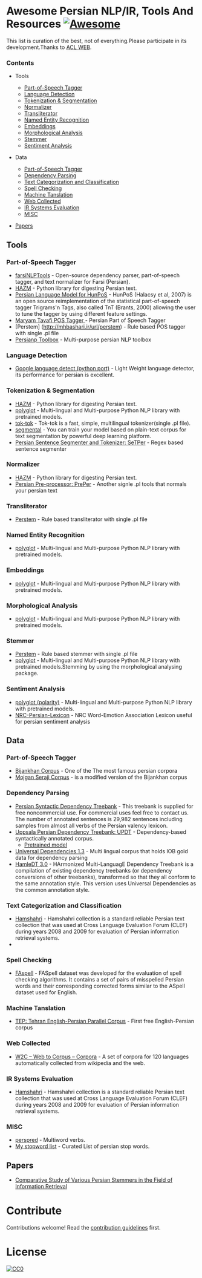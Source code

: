 # Awesome Persian NLP/IR, Tools And Resources [![Awesome](https://cdn.rawgit.com/sindresorhus/awesome/d7305f38d29fed78fa85652e3a63e154dd8e8829/media/badge.svg)](https://github.com/sindresorhus/awesome)

This list is curation of the best, not of everything.Please participate in its development.Thanks to [ACL WEB](http://aclweb.org/aclwiki/index.php?title=Resources_for_Persian).
### Contents
 - Tools
    - [Part-of-Speech Tagger](https://github.com/mhbashari/awesome-persian-nlp-ir#part-of-speech-tagger)
    - [Language Detection](https://github.com/mhbashari/awesome-persian-nlp-ir#language-detection)
    - [Tokenization & Segmentation](https://github.com/mhbashari/awesome-persian-nlp-ir#tokenization--segmentation)
    - [Normalizer](https://github.com/mhbashari/awesome-persian-nlp-ir#normalizer)
    - [Transliterator](https://github.com/mhbashari/awesome-persian-nlp-ir#transliterator)
    - [Named Entity Recognition](https://github.com/mhbashari/awesome-persian-nlp-ir#named-entity-recognition)
    - [Embeddings](https://github.com/mhbashari/awesome-persian-nlp-ir#embeddings)
    - [Morphological Analysis](https://github.com/mhbashari/awesome-persian-nlp-ir#morphological-analysis)
    - [Stemmer](https://github.com/mhbashari/awesome-persian-nlp-ir#stemmer)
    - [Sentiment Analysis](https://github.com/mhbashari/awesome-persian-nlp-ir#sentiment-analysis)
    
 - Data
    - [Part-of-Speech Tagger](https://github.com/mhbashari/awesome-persian-nlp-ir#part-of-speech-tagger-1)
    - [Dependency Parsing](https://github.com/mhbashari/awesome-persian-nlp-ir#dependency-parsing)
    - [Text Categorization and Classification](https://github.com/mhbashari/awesome-persian-nlp-ir#text-categorization-and-classification)
    - [Spell Checking](https://github.com/mhbashari/awesome-persian-nlp-ir#spell-checking)
    - [Machine Tanslation](https://github.com/mhbashari/awesome-persian-nlp-ir#machine-tanslation)
    - [Web Collected](https://github.com/mhbashari/awesome-persian-nlp-ir#web-collected)
    - [IR Systems Evaluation](https://github.com/mhbashari/awesome-persian-nlp-ir#ir-systems-evaluation)
    - [MISC](#misc)
 
 - [Papers](https://github.com/mhbashari/awesome-persian-nlp-ir#papers)
    
 
## Tools
### Part-of-Speech Tagger
  - [farsiNLPTools](http://mhbashari.ir/url/farsiools) - Open-source dependency parser, part-of-speech tagger, and text normalizer for Farsi (Persian).
  - [HAZM](http://mhbashari.ir/url/hazm) - Python library for digesting Persian text.
  - [Persian Language Model for HunPoS](http://mhbashari.ir/url/unoager) - HunPoS (Halacsy et al, 2007) is an open source reimplementation of the statistical part-of-speech tagger Trigrams'n Tags, also called TnT (Brants, 2000) allowing the user to tune the tagger by using different feature settings.
  - [Maryam Tavafi POS Tagger ](http://mhbashari.ir/url/aryamavafi) - Persian Part of Speech Tagger
  - [Perstem] (http://mhbashari.ir/url/perstem) - Rule based POS tagger with single .pl file
  - [Persianp Toolbox](http://mhbashari.ir/url/ersianpoolbox) - Multi-purpose persian NLP toolbox

### Language Detection
  - [Google language detect (python port)](http://mhbashari.ir/url/langdetect) - Light Weight language detector, its performance for persian is excellent.
  
### Tokenization & Segmentation
   - [HAZM](http://mhbashari.ir/url/hazm) - Python library for digesting Persian text.
   - [polyglot](http://mhbashari.ir/url/polyglot) - Multi-lingual and Multi-purpose Python NLP library with pretrained models.
   - [tok-tok](http://mhbashari.ir/url/tok-tok) - Tok-tok is a fast, simple, multilingual tokenizer(single .pl file).
   - [segmental](http://mhbashari.ir/url/segmental) - You can train your model based on plain-text corpus for text segmentation by powerful deep learning platform.
   - [Persian Sentence Segmenter and Tokenizer: SeTPer](http://mhbashari.ir/url/setper) - Regex based sentence segmenter

### Normalizer
   - [HAZM](http://mhbashari.ir/url/hazm) - Python library for digesting Persian text.
   - [Persian Pre-processor: PrePer](http://mhbashari.ir/url/preper) - Another signle .pl tools that normals your persian text
   
### Transliterator
   - [Perstem](http://mhbashari.ir/url/perstem) - Rule based transliterator with single .pl file
   
### Named Entity Recognition
   - [polyglot](http://mhbashari.ir/url/polyglot) - Multi-lingual and Multi-purpose Python NLP library with pretrained models.

### Embeddings
   - [polyglot](http://mhbashari.ir/url/polyglot) - Multi-lingual and Multi-purpose Python NLP library with pretrained models. 

### Morphological Analysis
   - [polyglot](http://mhbashari.ir/url/polyglot) - Multi-lingual and Multi-purpose Python NLP library with pretrained models. 

### Stemmer
   - [Perstem](http://mhbashari.ir/url/perstem) - Rule based stemmer with single .pl file
   - [polyglot](http://mhbashari.ir/url/polyglot) - Multi-lingual and Multi-purpose Python NLP library with pretrained models.Stemming by using the morphological analysing package.

### Sentiment Analysis
   - [polyglot (polarity)](http://mhbashari.ir/url/polyglot) - Multi-lingual and Multi-purpose Python NLP library with pretrained models.
   - [NRC-Persian-Lexicon](http://mhbashari.ir/url/nrcperlex) - NRC Word-Emotion Association Lexicon useful for persian sentiment analysis

   
## Data
### Part-of-Speech Tagger
   - [Bijankhan Corpus](http://mhbashari.ir/url/bijankhan) - One of the The most famous persian corpora
   - [Mojgan Seraji Corpus](http://mhbashari.ir/url/ppsalaersianorpus) - is a modified version of the Bijankhan corpus
   

### Dependency Parsing
   - [Persian Syntactic Dependency Treebank](http://mhbashari.ir/url/perdt) - This treebank is supplied for free noncommercial use. For commercial uses feel free to contact us. The number of annotated sentences is 29,982 sentences including samples from almost all verbs of the Persian valency lexicon.   
   - [Uppsala Persian Dependency Treebank: UPDT](http://mhbashari.ir/url/updt) - Dependency-based syntactically annotated corpus.
     - [Pretrained model](http://mhbashari.ir/url/parsper-mate)
   - [Universal Dependencies 1.3](http://mhbashari.ir/url/niversalependencies) - Multi lingual corpus that holds IOB gold data for dependency parsing
   - [HamleDT 3.0](http://mhbashari.ir/url/amle) - HArmonized Multi-LanguagE Dependency Treebank is a compilation of existing dependency treebanks (or dependency conversions of other treebanks), transformed so that they all conform to the same annotation style. This version uses Universal Dependencies as the common annotation style.

### Text Categorization and Classification
   - [Hamshahri](http://mhbashari.ir/url/hamshahri) - Hamshahri collection is a standard reliable Persian text collection that was used at Cross Language Evaluation Forum (CLEF) during years 2008 and 2009 for evaluation of Persian information retrieval systems.
   - 
### Spell Checking
   - [FAspell](http://mhbashari.ir/url/spell) - FASpell dataset was developed for the evaluation of spell checking algorithms. It contains a set of pairs of misspelled Persian words and their corresponding corrected forms similar to the ASpell dataset used for English.

### Machine Tanslation
   - [TEP: Tehran English-Persian Parallel Corpus](http://mhbashari.ir/url/ehranabesources) - First free English-Persian corpus

### Web Collected
   - [W2C – Web to Corpus – Corpora](http://mhbashari.ir/url/2ebtoorpus) - A set of corpora for 120 languages automatically collected from wikipedia and the web. 

### IR Systems Evaluation
   - [Hamshahri](http://mhbashari.ir/url/hamshahri) - Hamshahri collection is a standard reliable Persian text collection that was used at Cross Language Evaluation Forum (CLEF) during years 2008 and 2009 for evaluation of Persian information retrieval systems.

### MISC
   - [perspred](http://mhbashari.ir/url/perspred) - Multiword verbs. 
   - [My stopword list](http://mhbashari.ir/url/fastopwords) - Curated List of persian stop words.
   
## Papers
   - [Comparative Study of Various Persian Stemmers in the Field of Information Retrieval ](http://mhbashari.ir/url/stemmerpaper01)

# Contribute

Contributions welcome! Read the [contribution guidelines](contributing.md) first.

# License

[![CC0](https://i.creativecommons.org/p/zero/1.0/88x31.png)](https://creativecommons.org/publicdomain/zero/1.0/)
